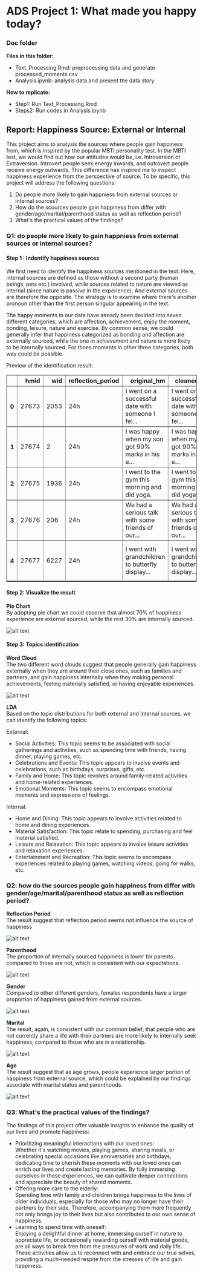 # ADS Project 1: What made you happy today?
### Doc folder

**Files in this folder:**<br/>
- Text_Processing.Rmd: preprocessing data and generate processed_moments.csv
- Analysis.ipynb: analysis data and present the data story

**How to replicate:**<br/>
- Step1: Run Text_Processing.Rmd
- Steps2: Run codes in Analysis.ipynb

## Report: Happiness Source: External or Internal  
This project aims to analysis the sources where people gain happiness from, which is inspired by the popular MBTI personality test. In the MBTI test, we would find out how our attitudes would be, i.e. Introversion or Extraversion. Introvert people seek energy inwards, and outrovert people receive energy outwards. This difference has inspired me to inspect happiness experience from the perspective of source. To be specific, this project will address the following questions:   
1. Do people more likely to gain happniess from external sources or internal sources?  
2. How do the scources people gain happiness from differ with gender/age/marital/parenthood status as well as reflection period?  
3. What's the practical values of the findings?  

### Q1: do people more likely to gain happniess from external sources or internal sources?
#### Step 1 : Indentify happiness sources
We first need to identify the happiness sources mentioned in the text. Here, internal sources are defined as those without a second party (human beings, pets etc.) involved, while sources related to nature are viewed as internal (since nature is passive in the experience). And external sources are therefore the opposite. The strategy is to examine where there's another pronoun other than the first person singular appearing in the text.

The happy moments in our data have already been devided into seven different categories, which are affection, achievement, enjoy the moment, bonding, leisure, nature and exercise. By common sense, we could generally infer that happiness categorized as bonding and affection are externally sourced, while the one in achievement and nature is more likely to be internally sourced. For thoes moments in other three categories, both way could be possible. 

Preview of the identification result:

<table border="1" class="dataframe">
  <thead>
    <tr style="text-align: right;">
      <th></th>
      <th>hmid</th>
      <th>wid</th>
      <th>reflection_period</th>
      <th>original_hm</th>
      <th>cleaned_hm</th>
      <th>modified</th>
      <th>num_sentence</th>
      <th>ground_truth_category</th>
      <th>predicted_category</th>
      <th>id</th>
      <th>text</th>
      <th>source</th>
    </tr>
  </thead>
  <tbody>
    <tr>
      <th>0</th>
      <td>27673</td>
      <td>2053</td>
      <td>24h</td>
      <td>I went on a successful date with someone I fel...</td>
      <td>I went on a successful date with someone I fel...</td>
      <td>True</td>
      <td>1</td>
      <td>NaN</td>
      <td>affection</td>
      <td>1</td>
      <td>connected date successfully sympathy</td>
      <td>external</td>
    </tr>
    <tr>
      <th>1</th>
      <td>27674</td>
      <td>2</td>
      <td>24h</td>
      <td>I was happy when my son got 90% marks in his e...</td>
      <td>I was happy when my son got 90% marks in his e...</td>
      <td>True</td>
      <td>1</td>
      <td>NaN</td>
      <td>affection</td>
      <td>2</td>
      <td>examination marks son</td>
      <td>external</td>
    </tr>
    <tr>
      <th>2</th>
      <td>27675</td>
      <td>1936</td>
      <td>24h</td>
      <td>I went to the gym this morning and did yoga.</td>
      <td>I went to the gym this morning and did yoga.</td>
      <td>True</td>
      <td>1</td>
      <td>NaN</td>
      <td>exercise</td>
      <td>3</td>
      <td>gym morning yoga</td>
      <td>internal</td>
    </tr>
    <tr>
      <th>3</th>
      <td>27676</td>
      <td>206</td>
      <td>24h</td>
      <td>We had a serious talk with some friends of our...</td>
      <td>We had a serious talk with some friends of our...</td>
      <td>True</td>
      <td>2</td>
      <td>bonding</td>
      <td>bonding</td>
      <td>4</td>
      <td>evening flaky friend hang talked understood</td>
      <td>external</td>
    </tr>
    <tr>
      <th>4</th>
      <td>27677</td>
      <td>6227</td>
      <td>24h</td>
      <td>I went with grandchildren to butterfly display...</td>
      <td>I went with grandchildren to butterfly display...</td>
      <td>True</td>
      <td>1</td>
      <td>NaN</td>
      <td>affection</td>
      <td>5</td>
      <td>butterfly conservatory crohn display grandchil...</td>
      <td>internal</td>
    </tr>
  </tbody>
</table>
</div>

#### Step 2: Visualize the result
**Pie Chart**  
By adopting pie chart we could observe that almost 70% of happiness experience are external sourced, while the rest 30% are internally sourced.

![alt text](../figs/source_piechart.png)

#### Step 3: Topics identification
**Word Cloud**  
The two different word clouds suggest that people generally gain happiness externally when they are around their close ones, such as families and partners, and gain happiness internally when they making personal achievements, feeling materially satisfied, or having enjoyable experiences.

![alt text](../figs/source_wordcloud.png)

**LDA**  
Based on the topic distributions for both external and internal sources, we can identify the following topics:  

External:    
- Social Activities: This topic seems to be associated with social gatherings and activities, such as spending time with friends, having dinner, playing games, etc.  
- Celebrations and Events: This topic appears to involve events and celebrations, such as birthdays, surprises, gifts, etc.  
- Family and Home: This topic revolves around family-related activities and home-related experiences.  
- Emotional Moments: This topic seems to encompass emotional moments and expressions of feelings.  

Internal:  
- Home and Dining: This topic appears to involve activities related to home and dining experiences.  
- Material Satisfaction: This topic relate to spending, purchasing and feel material satisfied.  
- Leisure and Relaxation: This topic appears to involve leisure activities and relaxation experiences.
- Entertainment and Recreation: This topic seems to encompass experiences related to playing games, watching videos, going for walks, etc.

### Q2: how do the sources people gain happiness from differ with gender/age/marital/parenthood status as well as reflection period? 
**Reflection Period**  
The result suggest that reflection period seems not influence the source of happiness

![alt text](../figs/ref_period_piechart.png)

**Parenthood**  
The proportion of internally sourced happiness is lower for parents compared to those are not, which is consistent with our expectations. 

![alt text](../figs/parenthood_piechart.png)

**Gender**  
Compared to other different genders, females respondents have a larger proportion of happiness gained from external sources.

![alt text](../figs/gender_piechart.png)

**Marital**  
The result, again, is consistent with our common belief, that people who are not currently share a life with their partners are more likely to internally seek happiness, compared to those who are in a relationship.

![alt text](../figs/marital_barchart.png)

**Age**  
The result suggest that as age grows, people experience larger portion of happiness from external source, which could be explained by our findings associate with marital status and parenthoods.

![alt text](../figs/age_barchart.png)

### Q3: What's the practical values of the findings?  
The findings of this project offer valuable insights to enhance the quality of our lives and promote happiness:  
- Prioritizing meaningful interactions with our loved ones:   
    Whether it's watching movies, playing games, sharing meals, or celebrating special occasions like anniversaries and birthdays, dedicating time to cherish these moments with our loved ones can enrich our lives and create lasting memories. By fully immersing ourselves in these experiences, we can cultivate deeper connections and appreciate the beauty of shared moments.
- Offering more care to the elderly:   
    Spending time with family and children brings happiness to the lives of older individuals, especially for those who may no longer have their partners by their side. Therefore, accompanying them more frequently not only brings joy to their lives but also contributes to our own sense of happiness.
- Learning to spend time with oneself:  
     Enjoying a delightful dinner at home, immersing ourself in nature to appreciate life, or occasionally rewarding ourself with material goods, are all ways to break free from the pressures of work and daily life. These activities allow us to reconnect with and embrace our true selves, providing a much-needed respite from the stresses of life and gain happiness.